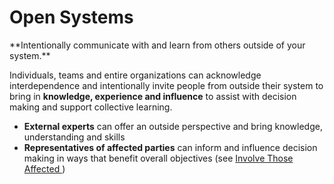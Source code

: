# Open Systems

<summary>
**Intentionally communicate with and learn from others outside of your system.**
</summary>

Individuals, teams and entire organizations can acknowledge interdependence and intentionally invite people from outside their system to bring in **knowledge, experience and influence** to assist with decision making and support collective learning.

-   **External experts** can offer an outside perspective and bring knowledge, understanding and skills
-   **Representatives of affected parties** can inform and influence decision making in ways that benefit overall objectives (see [Involve Those Affected ](section:involve-those-affected))
